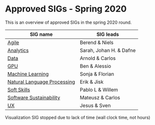 # Approved SIGs - Spring 2020
This is an overview of approved SIGs in the spring 2020 round.

| SIG name | SIG leads |
|----------|-----------|
| [Agile](Agile-SIG.md)          | Berend & Niels
| [Analytics](Analytics-SIG.md)  | Sarah, Johan H. & Dafne
| [Data](data-sig.md)            | Arnold & Carlos
| [GPU](AcceleratedComputingSIG.md) | Ben & Alessio
| [Machine Learning](Machine_Learning.md) | Sonja & Florian
| [Natural Language Processing](NLP-SIG.md) | Erik & Jisk
| [Soft Skills](SoftSkills-SIG.md)       | Pablo L & Willem
| [Software Sustainability](software-sustainability.md) | Mateusz & Carlos
| [UX](UX-sig.md) | Jesus & Sven

Visualization SIG stopped due to lack of time (wall clock time, not hours)
